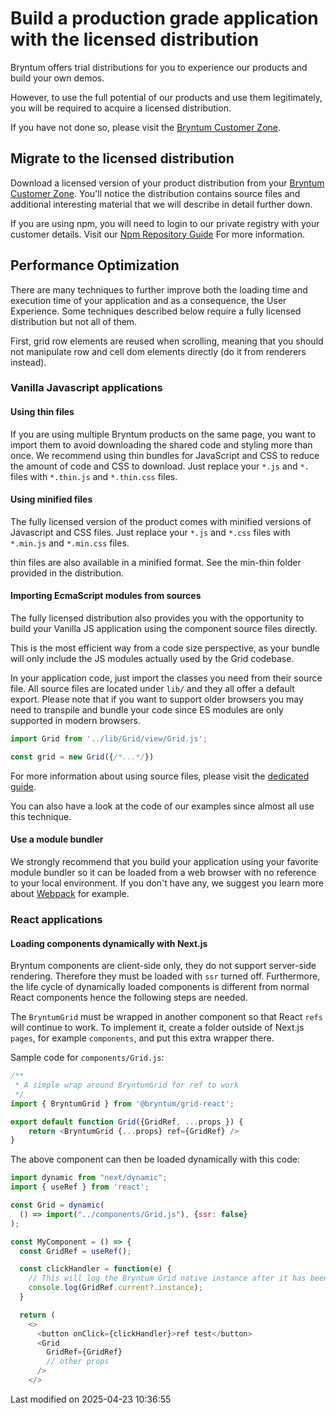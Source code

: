 # Build a production grade application with the licensed distribution

Bryntum offers trial distributions for you to experience our products and build your own demos.

However, to use the full potential of our products and use them legitimately, you will be required to acquire a licensed
distribution.

If you have not done so, please visit the [Bryntum Customer Zone](https://customerzone.bryntum.com).

## Migrate to the licensed distribution

Download a licensed version of your product distribution from your
[Bryntum Customer Zone](https://customerzone.bryntum.com). You'll notice the distribution contains source files and
additional interesting material that we will describe in detail further down.

If you are using npm, you will need to login to our private registry with your customer details.
Visit our [Npm Repository Guide](#Grid/guides/npm-repository.md) For more information.

## Performance Optimization

There are many techniques to further improve both the loading time and execution time of your application and as a
consequence, the User Experience.
Some techniques described below require a fully licensed distribution but not all of them.

First, grid row elements are reused when scrolling, meaning that you should not manipulate row and cell dom elements
directly (do it from renderers instead).

### Vanilla Javascript applications

#### Using thin files

If you are using multiple Bryntum products on the same page, you want to import them to avoid downloading the shared
code and styling more than once. We recommend using thin bundles for JavaScript and CSS to reduce the amount of code and
CSS to download. Just replace your `*.js` and `*.` files with `*.thin.js` and `*.thin.css` files.

#### Using minified files

The fully licensed version of the product comes with minified versions of Javascript and CSS files. Just replace your 
`*.js` and `*.css` files with `*.min.js` and `*.min.css` files.

<div class="note">

thin files are also available in a minified format. See the min-thin folder provided in the distribution.

</div>

#### Importing EcmaScript modules from sources

The fully licensed distribution also provides you with the opportunity to build your Vanilla JS application using the
component source files directly.

This is the most efficient way from a code size perspective, as your bundle will only include the JS modules actually
used by the Grid codebase.

In your application code, just import the classes you need from their source file. All source files are located
under `lib/` and they all offer a default export. Please note that if you want to support older browsers you may need to
transpile and bundle your code since ES modules are only supported in modern browsers.

```javascript
import Grid from '../lib/Grid/view/Grid.js';

const grid = new Grid({/*...*/})
```

For more information about using source files, please visit the
[dedicated guide](#Grid/guides/gettingstarted/sources.md).

<div class="note">

You can also have a look at the code of our examples since almost all use this technique.

</div>

#### Use a module bundler

We strongly recommend that you build your application using your favorite module bundler so it can be loaded from a web
browser with no reference to your local environment. If you don't have any, we suggest you learn more
about [Webpack](https://webpack.js.org/) for example.

### React applications

#### Loading components dynamically with Next.js

Bryntum components are client-side only, they do not support server-side rendering. Therefore they must be loaded
with `ssr` turned off. Furthermore, the life cycle of dynamically loaded components is different from normal React
components hence the following steps are needed.

The `BryntumGrid` must be wrapped in another component so that React `refs` will continue to work. To implement it,
create a folder outside of Next.js `pages`, for example `components`, and put this extra wrapper there.

Sample code for `components/Grid.js`:

```javascript
/**
 * A simple wrap around BryntumGrid for ref to work
 */
import { BryntumGrid } from '@bryntum/grid-react';

export default function Grid({GridRef, ...props }) {
    return <BryntumGrid {...props} ref={GridRef} />
}
```

The above component can then be loaded dynamically with this code:

```javascript
import dynamic from "next/dynamic";
import { useRef } from 'react';

const Grid = dynamic(
  () => import("../components/Grid.js"), {ssr: false}
);

const MyComponent = () => {
  const GridRef = useRef();

  const clickHandler = function(e) {
    // This will log the Bryntum Grid native instance after it has been loaded
    console.log(GridRef.current?.instance);
  }

  return (
    <>
      <button onClick={clickHandler}>ref test</button>
      <Grid
        GridRef={GridRef}
        // other props
      />
    </>
```


<p class="last-modified">Last modified on 2025-04-23 10:36:55</p>
